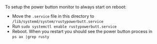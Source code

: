 

To setup the power button monitor to always start on reboot:

- Move the `.service` file in this directory to `/lib/systemd/system/rustypowerbutt.service`
- Run `sudo systemctl enable rustypowerbutt.service`
- Reboot.  When you restart you should see the power button process in `ps ax |grep rusty`

